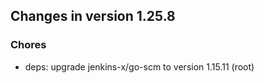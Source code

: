 
## Changes in version 1.25.8

### Chores

* deps: upgrade jenkins-x/go-scm to version 1.15.11 (root)
